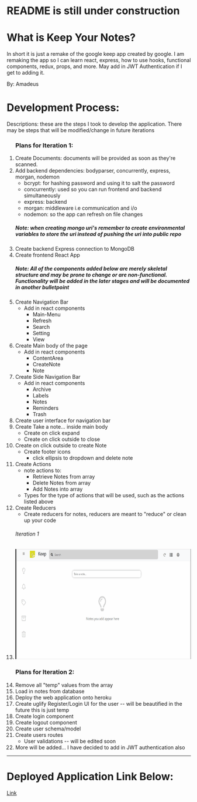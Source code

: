<h1>README is still under construction</h1>
<h1>
    What is Keep Your Notes?
</h1>
<p>In short it is just a remake of the google keep app created by google. I am remaking the app so I can learn react, 
    express, how to use hooks, functional components, redux, props, and more. May add in JWT Authentication if I get to adding it.
 </p>
 <p>By: Amadeus</p>
<h1>
    Development Process:
</h1>
<p>Descriptions: these are the steps I took to develop the application. There may be steps that will be modified/change in future iterations</p>
<ol>
    <h3>Plans for Iteration 1:</h3>
    <li>Create Documents: documents will be provided as soon as they're scanned.</li>
    <li>Add backend dependencies: bodyparser, concurrently, express, morgan, nodemon
        <ul>
            <li>bcrypt: for hashing password and using it to salt the password</li>
            <li>concurrently: used so you can run frontend and backend simultaneously </li>
            <li>express: backend</li>
            <li>morgan: middleware i.e communication and i/o</li>
            <li>nodemon: so the app can refresh on file changes</li>
        </ul>
    </li>
    <h5>Note: when creating mongo uri's remember to create environmental variables to store the uri instead of pushing the uri into public repo</h5>
    <li>Create backend Express connection to MongoDB</li>
    <li>Create frontend React App</li>
    <h5>Note: All of the components added below are merely skeletal structure and may be prone to change or are non-functional. Functionality will be added in the later stages and will be documented in another bulletpoint</h5>
    <li>Create Navigation Bar
        <ul>
            <li>Add in react components
                <ul>
                    <li>Main-Menu</li>
                    <li>Refresh</li>
                    <li>Search</li>
                    <li>Setting</li>
                    <li>View</li>
                </ul>
            </li>
        </ul>
    </li>
    <li>Create Main body of the page
        <ul>
            <li>Add in react components
                <ul>
                    <li>ContentArea</li>
                    <li>CreateNote</li>
                    <li>Note</li>
                </ul>
            </li>
        </ul>
    </li>
    <li>Create Side Navigation Bar
        <ul>
            <li>Add in react components 
                <ul>
                    <li>Archive</li>
                    <li>Labels</li>
                    <li>Notes</li>
                    <li>Reminders</li>
                    <li>Trash</li>
                </ul>
            </li>
        </ul>
    </li>
    <li>Create user interface for navigation bar</li>
    <li>Create Take a note... inside main body 
        <ul>
            <li>Create on click expand</li>
            <li>Create on click outside to close</li>
        </ul>
    </li>
    <li>Create on click outside to create Note
        <ul>
            <li>Create footer icons
                <ul>
                    <li>click ellipsis to dropdown and delete note</li>
                </ul>
            </li>
        </ul>
    </li>
    <li>Create Actions
        <ul>
            <li>note actions to:
                <ul>
                    <li>Retrieve Notes from array</li>
                    <li>Delete Notes from array</li>
                    <li>Add Notes into array</li>
                </ul>
            </li>
            <li>Types for the type of actions that will be used, such as the actions listed above</li>
        </ul>
    </li>
    <li>Create Reducers
        <ul>
            <li>Create reducers for notes, reducers are meant to "reduce" or clean up your code</li>
        </ul>
    </li>
    <h6>Iteration 1</h6>
    <li><img src="./Keep Documents/keep1.gif" width="auto" height="300px" /></li>
    <h3>Plans for Iteration 2:</h3>
    <li>Remove all "temp" values from the array</li>
    <li>Load in notes from database</li>
    <li>Deploy the web application onto heroku</li>
    <li>Create uglify Register/Login UI for the user -- will be beautified in the future this is just temp</li>
    <li>Create login component</li>
    <li>Create logout component</li>
    <li>Create user schema/model </li>
    <li>Create users routes 
        <ul>
            <li>User validations -- will be edited soon</li>
        </ul>
    </li>
    <li>More will be added... I have decided to add in JWT authentication also</li>
</ol>
<hr>
<h1> Deployed Application Link Below: </h1>
<a href="https://sheltered-stream-33917.herokuapp.com/">Link</a>
